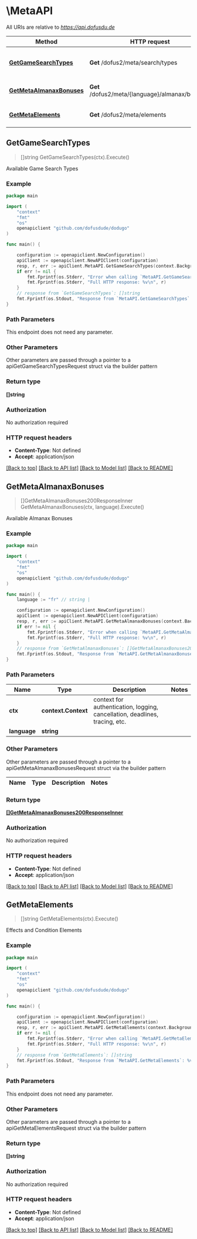 # \MetaAPI

All URIs are relative to *https://api.dofusdu.de*

Method | HTTP request | Description
------------- | ------------- | -------------
[**GetGameSearchTypes**](MetaAPI.md#GetGameSearchTypes) | **Get** /dofus2/meta/search/types | Available Game Search Types
[**GetMetaAlmanaxBonuses**](MetaAPI.md#GetMetaAlmanaxBonuses) | **Get** /dofus2/meta/{language}/almanax/bonuses | Available Almanax Bonuses
[**GetMetaElements**](MetaAPI.md#GetMetaElements) | **Get** /dofus2/meta/elements | Effects and Condition Elements



## GetGameSearchTypes

> []string GetGameSearchTypes(ctx).Execute()

Available Game Search Types



### Example

```go
package main

import (
    "context"
    "fmt"
    "os"
    openapiclient "github.com/dofusdude/dodugo"
)

func main() {

    configuration := openapiclient.NewConfiguration()
    apiClient := openapiclient.NewAPIClient(configuration)
    resp, r, err := apiClient.MetaAPI.GetGameSearchTypes(context.Background()).Execute()
    if err != nil {
        fmt.Fprintf(os.Stderr, "Error when calling `MetaAPI.GetGameSearchTypes``: %v\n", err)
        fmt.Fprintf(os.Stderr, "Full HTTP response: %v\n", r)
    }
    // response from `GetGameSearchTypes`: []string
    fmt.Fprintf(os.Stdout, "Response from `MetaAPI.GetGameSearchTypes`: %v\n", resp)
}
```

### Path Parameters

This endpoint does not need any parameter.

### Other Parameters

Other parameters are passed through a pointer to a apiGetGameSearchTypesRequest struct via the builder pattern


### Return type

**[]string**

### Authorization

No authorization required

### HTTP request headers

- **Content-Type**: Not defined
- **Accept**: application/json

[[Back to top]](#) [[Back to API list]](../README.md#documentation-for-api-endpoints)
[[Back to Model list]](../README.md#documentation-for-models)
[[Back to README]](../README.md)


## GetMetaAlmanaxBonuses

> []GetMetaAlmanaxBonuses200ResponseInner GetMetaAlmanaxBonuses(ctx, language).Execute()

Available Almanax Bonuses



### Example

```go
package main

import (
    "context"
    "fmt"
    "os"
    openapiclient "github.com/dofusdude/dodugo"
)

func main() {
    language := "fr" // string | 

    configuration := openapiclient.NewConfiguration()
    apiClient := openapiclient.NewAPIClient(configuration)
    resp, r, err := apiClient.MetaAPI.GetMetaAlmanaxBonuses(context.Background(), language).Execute()
    if err != nil {
        fmt.Fprintf(os.Stderr, "Error when calling `MetaAPI.GetMetaAlmanaxBonuses``: %v\n", err)
        fmt.Fprintf(os.Stderr, "Full HTTP response: %v\n", r)
    }
    // response from `GetMetaAlmanaxBonuses`: []GetMetaAlmanaxBonuses200ResponseInner
    fmt.Fprintf(os.Stdout, "Response from `MetaAPI.GetMetaAlmanaxBonuses`: %v\n", resp)
}
```

### Path Parameters


Name | Type | Description  | Notes
------------- | ------------- | ------------- | -------------
**ctx** | **context.Context** | context for authentication, logging, cancellation, deadlines, tracing, etc.
**language** | **string** |  | 

### Other Parameters

Other parameters are passed through a pointer to a apiGetMetaAlmanaxBonusesRequest struct via the builder pattern


Name | Type | Description  | Notes
------------- | ------------- | ------------- | -------------


### Return type

[**[]GetMetaAlmanaxBonuses200ResponseInner**](GetMetaAlmanaxBonuses200ResponseInner.md)

### Authorization

No authorization required

### HTTP request headers

- **Content-Type**: Not defined
- **Accept**: application/json

[[Back to top]](#) [[Back to API list]](../README.md#documentation-for-api-endpoints)
[[Back to Model list]](../README.md#documentation-for-models)
[[Back to README]](../README.md)


## GetMetaElements

> []string GetMetaElements(ctx).Execute()

Effects and Condition Elements



### Example

```go
package main

import (
    "context"
    "fmt"
    "os"
    openapiclient "github.com/dofusdude/dodugo"
)

func main() {

    configuration := openapiclient.NewConfiguration()
    apiClient := openapiclient.NewAPIClient(configuration)
    resp, r, err := apiClient.MetaAPI.GetMetaElements(context.Background()).Execute()
    if err != nil {
        fmt.Fprintf(os.Stderr, "Error when calling `MetaAPI.GetMetaElements``: %v\n", err)
        fmt.Fprintf(os.Stderr, "Full HTTP response: %v\n", r)
    }
    // response from `GetMetaElements`: []string
    fmt.Fprintf(os.Stdout, "Response from `MetaAPI.GetMetaElements`: %v\n", resp)
}
```

### Path Parameters

This endpoint does not need any parameter.

### Other Parameters

Other parameters are passed through a pointer to a apiGetMetaElementsRequest struct via the builder pattern


### Return type

**[]string**

### Authorization

No authorization required

### HTTP request headers

- **Content-Type**: Not defined
- **Accept**: application/json

[[Back to top]](#) [[Back to API list]](../README.md#documentation-for-api-endpoints)
[[Back to Model list]](../README.md#documentation-for-models)
[[Back to README]](../README.md)

